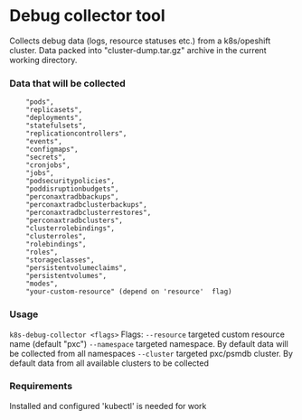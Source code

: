 # Debug collector tool

Collects debug data (logs, resource statuses etc.) from a k8s/opeshift cluster. Data packed into "cluster-dump.tar.gz" archive in the current working directory. 

### Data that will be collected
        "pods",
		"replicasets",
		"deployments",
		"statefulsets",
		"replicationcontrollers",
		"events",
		"configmaps",
		"secrets",
		"cronjobs",
		"jobs",
		"podsecuritypolicies",
		"poddisruptionbudgets",
		"perconaxtradbbackups",
		"perconaxtradbclusterbackups",
		"perconaxtradbclusterrestores",
		"perconaxtradbclusters",
		"clusterrolebindings",
		"clusterroles",
		"rolebindings",
		"roles",
		"storageclasses",
		"persistentvolumeclaims",
		"persistentvolumes",
        "modes",
        "your-custom-resource" (depend on 'resource'  flag)


### Usage 
`k8s-debug-collector <flags>`
Flags:
    `--resource` targeted custom resource name (default "pxc")
    `--namespace` targeted namespace. By default data will be collected from all namespaces
    `--cluster` targeted pxc/psmdb cluster. By default data from all available clusters to be collected 

### Requirements
Installed and configured 'kubectl' is needed  for work

